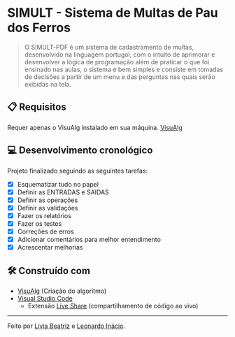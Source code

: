 # SIMULT - Sistema de Multas de Pau dos Ferros
>O SIMULT-PDF é um sistema de cadastramento de multas, desenvolvido na linguagem portugol, com o intuito de aprimorar e desenvolver a lógica de programação além de praticar o que foi ensinado nas aulas, o sistema é bem simples e consiste em tomadas de decisões a partir de um menu e das perguntas nas quais serão exibidas na tela.  

## :clipboard: Requisitos
Requer apenas o VisuAlg instalado em sua máquina. [VisuAlg](https://visualg3.com.br/baixe-o-visualg-3-0-7/)

## :computer: Desenvolvimento cronológico 
Projeto finalizado seguindo as seguintes tarefas:
- [x] Esquematizar tudo no papel
- [x] Definir as ENTRADAS e SAIDAS
- [x] Definir as operações
- [x] Definir as validações
- [x] Fazer os relatórios
- [x] Fazer os testes
- [x] Correções de erros
- [x] Adicionar comentários para melhor entendimento 
- [x] Acrescentar melhorias

## :hammer_and_wrench: Construído com
*  [VisuAlg](https://visualg3.com.br/) (Criação do algoritmo)
*  [Visual Studio Code](https://code.visualstudio.com/)
   - Extensão [Live Share](https://marketplace.visualstudio.com/items?itemName=MS-vsliveshare.vsliveshare-pack) (compartilhamento de código ao vivo)
***
Feito por [Livia Beatriz](https://github.com/liviabeatrizml) e [Leonardo Inácio](https://github.com/leonardoIGD).
